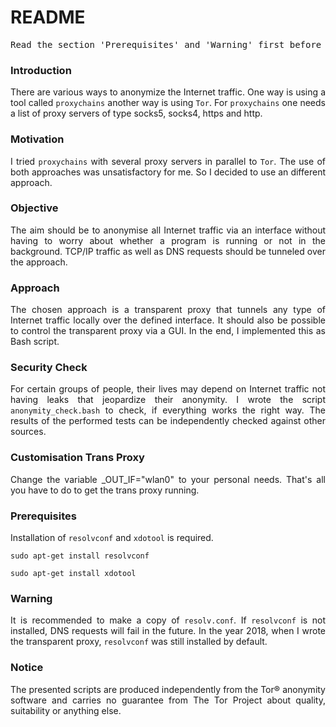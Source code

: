 # README

<pre>Read the section 'Prerequisites' and 'Warning' first before using the transparent proxy.</pre>

### Introduction

<p align="justify">There are various ways to anonymize the Internet traffic. One way is using a tool called <code>proxychains</code> another way is using <code>Tor</code>. For <code>proxychains</code> one needs a list of proxy servers of type socks5, socks4, https and http.</p>

### Motivation

<p align="justify">I tried <code>proxychains</code> with several proxy servers in parallel to <code>Tor</code>. The use of both approaches was unsatisfactory for me. So I decided to use an different approach.</p>

### Objective

<p align="justify">The aim should be to anonymise all Internet traffic via an interface without having to worry about whether a program is running or not in the background. TCP/IP traffic as well as DNS requests should be tunneled over the approach.</p>

### Approach

<p align="justify">The chosen approach is a transparent proxy that tunnels any type of Internet traffic locally over the defined interface. It should also be possible to control the transparent proxy via a GUI. In the end, I implemented this as Bash script.</p>

### Security Check

<p align="justify">For certain groups of people, their lives may depend on Internet traffic not having leaks that jeopardize their anonymity. I wrote the script <code>anonymity_check.bash</code> to check, if everything works the right way. The results of the performed tests can be independently checked against other sources.</p>

### Customisation Trans Proxy

<p align="justify">Change the variable _OUT_IF="wlan0" to your personal needs. That's all you have to do to get the trans proxy running.</p>

### Prerequisites

<p align="justify">Installation of <code>resolvconf</code> and <code>xdotool</code> is required.</p>

    sudo apt-get install resolvconf

    sudo apt-get install xdotool

### Warning

<p align="justify">It is recommended to make a copy of <code>resolv.conf</code>. If <code>resolvconf</code> is not installed, DNS requests will fail in the future. In the year 2018, when I wrote the transparent proxy, <code>resolvconf</code> was still installed by default.</p>

### Notice

<p align="justify">The presented scripts are produced independently from the Tor® anonymity software and carries no guarantee from The Tor Project about quality, suitability or anything else.</p>


